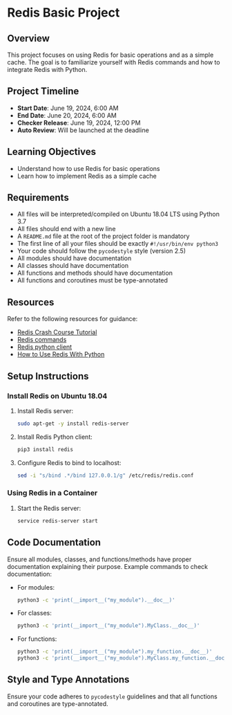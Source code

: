 # Redis Basic Project

## Overview

This project focuses on using Redis for basic operations and as a simple cache. The goal is to familiarize yourself with Redis commands and how to integrate Redis with Python. 

## Project Timeline

- **Start Date**: June 19, 2024, 6:00 AM
- **End Date**: June 20, 2024, 6:00 AM
- **Checker Release**: June 19, 2024, 12:00 PM
- **Auto Review**: Will be launched at the deadline

## Learning Objectives

- Understand how to use Redis for basic operations
- Learn how to implement Redis as a simple cache

## Requirements

- All files will be interpreted/compiled on Ubuntu 18.04 LTS using Python 3.7
- All files should end with a new line
- A `README.md` file at the root of the project folder is mandatory
- The first line of all your files should be exactly `#!/usr/bin/env python3`
- Your code should follow the `pycodestyle` style (version 2.5)
- All modules should have documentation
- All classes should have documentation
- All functions and methods should have documentation
- All functions and coroutines must be type-annotated

## Resources

Refer to the following resources for guidance:

- [Redis Crash Course Tutorial](#)
- [Redis commands](#)
- [Redis python client](#)
- [How to Use Redis With Python](#)

## Setup Instructions

### Install Redis on Ubuntu 18.04

1. Install Redis server:
   ```sh
   sudo apt-get -y install redis-server
   ```
2. Install Redis Python client:
   ```sh
   pip3 install redis
   ```
3. Configure Redis to bind to localhost:
   ```sh
   sed -i "s/bind .*/bind 127.0.0.1/g" /etc/redis/redis.conf
   ```

### Using Redis in a Container

1. Start the Redis server:
   ```sh
   service redis-server start
   ```

## Code Documentation

Ensure all modules, classes, and functions/methods have proper documentation explaining their purpose. Example commands to check documentation:
- For modules:
  ```sh
  python3 -c 'print(__import__("my_module").__doc__)'
  ```
- For classes:
  ```sh
  python3 -c 'print(__import__("my_module").MyClass.__doc__)'
  ```
- For functions:
  ```sh
  python3 -c 'print(__import__("my_module").my_function.__doc__)'
  python3 -c 'print(__import__("my_module").MyClass.my_function.__doc__)'
  ```

## Style and Type Annotations

Ensure your code adheres to `pycodestyle` guidelines and that all functions and coroutines are type-annotated.
